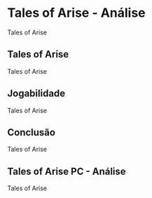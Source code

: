 ---
---

# Tales of Arise - Análise

Tales of Arise

## Tales of Arise

Tales of Arise

## Jogabilidade

Tales of Arise

## Conclusão

Tales of Arise

## Tales of Arise PC - Análise

Tales of Arise
